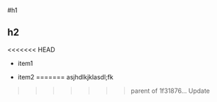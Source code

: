 #h1

## h2
<<<<<<< HEAD

* item1

* item2
=======
asjhdlkjklasdl;fk
>>>>>>> parent of 1f31876... Update

